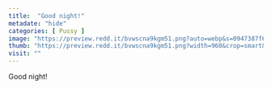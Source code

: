 ```yaml
---
title:  "Good night!"
metadate: "hide"
categories: [ Pussy ]
image: "https://preview.redd.it/bvwscna9kgm51.png?auto=webp&s=0947387f6d40b066d8c8da08052f289894e43fb2"
thumb: "https://preview.redd.it/bvwscna9kgm51.png?width=960&crop=smart&auto=webp&s=a15851f0e7405f8b4e647af8aa2fd69ab1089d5e"
visit: ""
---
```

Good night!
